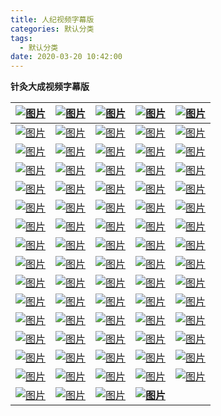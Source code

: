 ```yaml
---
title: 人纪视频字幕版
categories: 默认分类
tags: 
  - 默认分类
date: 2020-03-20 10:42:00
---
```


<!-- more -->

**针灸大成视频字幕版**

| [![图片](https://mmbiz.qpic.cn/mmbiz_png/7FR8DRHF6M37yueQQEPuPJiagNplKrlb9STKeYGuOXrxh9EtV0Y7GcZHeLLPs9lHpGVLniaheBN7kRjbwTY9M9RA/640?wx_fmt=png&wxfrom=5&wx_lazy=1&wx_co=1)](http://mp.weixin.qq.com/s?__biz=MzA5MDg5MTc3MA==&mid=2247493489&idx=1&sn=5405db655a4bbc9c0a6fd2ca04da811e&chksm=900613e4a7719af2e7f998081b735cec8220f26dbf29365f7f7aad2fd4d4f7958bbf567c5746&scene=21#wechat_redirect) | [![图片](https://mmbiz.qpic.cn/mmbiz_png/7FR8DRHF6M37yueQQEPuPJiagNplKrlb9kUDNVaxS6IiaWpF5QmA4yVsLbHw7EVxkQJTSOLhHPT8iabrkd5MWdDnA/640?wx_fmt=png&wxfrom=5&wx_lazy=1&wx_co=1)](http://mp.weixin.qq.com/s?__biz=MzA5MDg5MTc3MA==&mid=2247493489&idx=2&sn=0ec8f06c6c760a082cc01bde74623eea&chksm=900613e4a7719af2c27bb58760cd9cabcf8123db5faa3998ea1a8f5bc1503ed5394fb7e4d157&scene=21#wechat_redirect) | [![图片](https://mmbiz.qpic.cn/mmbiz_png/7FR8DRHF6M37yueQQEPuPJiagNplKrlb9KKL7he7yZMwNZSkDsmmNZKLWwEYO8pK6N4JwVWT1TGnyhDWTYicxNKw/640?wx_fmt=png&wxfrom=5&wx_lazy=1&wx_co=1)](http://mp.weixin.qq.com/s?__biz=MzA5MDg5MTc3MA==&mid=2247493489&idx=3&sn=7b39afe171bd990d2a55d7d58f534178&chksm=900613e4a7719af2aa271d16be7653227f67c9fd9663fe312b576c14ba44312e6d5e6375b97d&scene=21#wechat_redirect) | [![图片](https://mmbiz.qpic.cn/mmbiz_png/7FR8DRHF6M37yueQQEPuPJiagNplKrlb9YyxrhYfklN3uAqyTpI4F8VVIH4exgYMsiaeTf4S31YYvK5N5CeC7B6w/640?wx_fmt=png&wxfrom=5&wx_lazy=1&wx_co=1)](http://mp.weixin.qq.com/s?__biz=MzA5MDg5MTc3MA==&mid=2247493489&idx=4&sn=c0ec1da7dcd25fbaae603d58f819c334&chksm=900613e4a7719af207152c56538b279ad1fd5ee4a2a26b5c25ccb708031645df8a833ca685eb&scene=21#wechat_redirect) | [![图片](https://mmbiz.qpic.cn/mmbiz_png/7FR8DRHF6M37yueQQEPuPJiagNplKrlb9VFJdBt24mZ9ZiaD33TakAkRqI6ZXTYGXPS4O4AorVor6Ts30ncvibn7A/640?wx_fmt=png&wxfrom=5&wx_lazy=1&wx_co=1)](http://mp.weixin.qq.com/s?__biz=MzA5MDg5MTc3MA==&mid=2247493489&idx=5&sn=dde3e84b3be574cf6001406244fe9d3a&chksm=900613e4a7719af2f2d2782acb17d26e61f5cf325678d193f837f2c7040dc75f2cceb6da6ec4&scene=21#wechat_redirect) |
| ------------------------------------------------------------ | ------------------------------------------------------------ | ------------------------------------------------------------ | ------------------------------------------------------------ | ------------------------------------------------------------ |
| [![图片](https://mmbiz.qpic.cn/mmbiz_png/7FR8DRHF6M37yueQQEPuPJiagNplKrlb9PcQrGn5KeyiahFqibIALNOjUFIFrRqTUvLf3nKClJ8Am63Ak5cHsVcAg/640?wx_fmt=png&wxfrom=5&wx_lazy=1&wx_co=1)](http://mp.weixin.qq.com/s?__biz=MzA5MDg5MTc3MA==&mid=2247493489&idx=6&sn=b4ff425d1bf1f581a7401163c8e3b767&chksm=900613e4a7719af2d3c915b16ef5cf6d613d3dbf5bdc74f967c53262661c1dfa74f009c3d961&scene=21#wechat_redirect) | [![图片](https://mmbiz.qpic.cn/mmbiz_png/7FR8DRHF6M37yueQQEPuPJiagNplKrlb9bD3HprZlt6Gb4dBZyQJa1Do2DwwPiaQ1ScLCFlCEMBQqlmM6kic2RRIw/640?wx_fmt=png&wxfrom=5&wx_lazy=1&wx_co=1)](http://mp.weixin.qq.com/s?__biz=MzA5MDg5MTc3MA==&mid=2247493489&idx=7&sn=96f9fe9bf5ef7557724f86c9d5131943&chksm=900613e4a7719af24bbf10d8b22ddd5354f82f14fc12a13a2aa157dc88abda9ad358b10b5aef&scene=21#wechat_redirect) | [![图片](https://mmbiz.qpic.cn/mmbiz_png/7FR8DRHF6M37yueQQEPuPJiagNplKrlb9YHrmN3ltu8iaWLkKzXzttGpvyRaknvicyXymFA77rnbVSuJS1A5Zt4zg/640?wx_fmt=png&wxfrom=5&wx_lazy=1&wx_co=1)](http://mp.weixin.qq.com/s?__biz=MzA5MDg5MTc3MA==&mid=2247493489&idx=8&sn=8e72e7e5054d9b51c6b5102e32ea723e&chksm=900613e4a7719af21bdb42900a47cad5c273010d5c391acb5d9410e793142fefac3bbe7c838f&scene=21#wechat_redirect) | [![图片](https://mmbiz.qpic.cn/mmbiz_png/7FR8DRHF6M37yueQQEPuPJiagNplKrlb9rnO16nkTn28a9Uozj7sTs7zTAYImAPQnVcmpJ7uV2a3wVM4hicCibbqg/640?wx_fmt=png&wxfrom=5&wx_lazy=1&wx_co=1)](http://mp.weixin.qq.com/s?__biz=MzA5MDg5MTc3MA==&mid=2247493517&idx=1&sn=104e1215b810ea4bf6025ba33eaf5f97&chksm=90061318a7719a0ed2957ac5f5c2c81e39a7d14561d9fa51c6722c0f365b4bfdd367097a8e3d&scene=21#wechat_redirect) | [![图片](https://mmbiz.qpic.cn/mmbiz_png/7FR8DRHF6M37yueQQEPuPJiagNplKrlb9sqJdlc2Y3nCgVB8B8IK0SPPQ7scHuz7bmpVHXgZ4043AeYvWm5icD5w/640?wx_fmt=png&wxfrom=5&wx_lazy=1&wx_co=1)](http://mp.weixin.qq.com/s?__biz=MzA5MDg5MTc3MA==&mid=2247493517&idx=2&sn=e53a712e9427470295bae3b6cc7f7cbd&chksm=90061318a7719a0e910d7deb5f849ab07fb2c3fbd144963ca46babe966f00626987f6f1195a0&scene=21#wechat_redirect) |
| [![图片](https://mmbiz.qpic.cn/mmbiz_png/7FR8DRHF6M37yueQQEPuPJiagNplKrlb9oof9BuzTDgNUvP4QtCgkJlEUicYuxiaP0icT7NtsUicVk6jLKw93OCQ8oA/640?wx_fmt=png&wxfrom=5&wx_lazy=1&wx_co=1)](http://mp.weixin.qq.com/s?__biz=MzA5MDg5MTc3MA==&mid=2247493517&idx=3&sn=665357b030e39b41b2da2d70aa48732f&chksm=90061318a7719a0e8b41c9195b8babcb4bd64088b0351999fa440ca41d4091ed232864339a7f&scene=21#wechat_redirect) | [![图片](https://mmbiz.qpic.cn/mmbiz_png/7FR8DRHF6M37yueQQEPuPJiagNplKrlb99FIOQYCchTibA6QoFdsPf1dIW8Hb880BJO7ia0uFa5RTicufOuiboqNaFg/640?wx_fmt=png&wxfrom=5&wx_lazy=1&wx_co=1)](http://mp.weixin.qq.com/s?__biz=MzA5MDg5MTc3MA==&mid=2247493517&idx=4&sn=0e2383a9adb249d0b38fb622fe95e677&chksm=90061318a7719a0ecd9697de8f6dbc9a1931210037bc532113f2508d7ccc681383178ad3f2f3&scene=21#wechat_redirect) | [![图片](https://mmbiz.qpic.cn/mmbiz_png/7FR8DRHF6M37yueQQEPuPJiagNplKrlb96IcPraX2EH2VURh3Zbbguhz3VGXibaMXaA1bHqbx5lVA7ZgviboIw0Og/640?wx_fmt=png&wxfrom=5&wx_lazy=1&wx_co=1)](http://mp.weixin.qq.com/s?__biz=MzA5MDg5MTc3MA==&mid=2247493517&idx=5&sn=7d0804d0d1852633fc6a0d872e4f6380&chksm=90061318a7719a0e6f288e2709b84bb50f38bf48d49029827338f9058ede8a4600afada981db&scene=21#wechat_redirect) | [![图片](https://mmbiz.qpic.cn/mmbiz_png/7FR8DRHF6M37yueQQEPuPJiagNplKrlb9MgOV1oSVY8SoUAuxhutTlkwnSnBmYgjACJia1DD4gOpB1xXMjiaWWoIQ/640?wx_fmt=png&wxfrom=5&wx_lazy=1&wx_co=1)](http://mp.weixin.qq.com/s?__biz=MzA5MDg5MTc3MA==&mid=2247493517&idx=6&sn=522e137e7252b45fdc019b9bed966441&chksm=90061318a7719a0ed54d21f3929329b9bf35b8ce7bd5f67d0487550d2a712beacb25541d4a20&scene=21#wechat_redirect) | [![图片](https://mmbiz.qpic.cn/mmbiz_png/7FR8DRHF6M37yueQQEPuPJiagNplKrlb9fHLJJuqjbmmfKYO3XafibWLJkufkFXsqUhxGvPjMoIalzvG3udsicn5Q/640?wx_fmt=png&wxfrom=5&wx_lazy=1&wx_co=1)](http://mp.weixin.qq.com/s?__biz=MzA5MDg5MTc3MA==&mid=2247493517&idx=7&sn=7cf5a1af30c433a4ee9390d799048a2c&chksm=90061318a7719a0e03aa2df690a5d85dba493ed450053b0647478c54174f1e5302b109238a62&scene=21#wechat_redirect) |
| [![图片](https://mmbiz.qpic.cn/mmbiz_png/7FR8DRHF6M37yueQQEPuPJiagNplKrlb92dXRKWl7XIxwvBKLYZmjfJiaRVJxCr7y8Nyib0WzbRgYAcExOxialarJg/640?wx_fmt=png&wxfrom=5&wx_lazy=1&wx_co=1)](http://mp.weixin.qq.com/s?__biz=MzA5MDg5MTc3MA==&mid=2247493517&idx=8&sn=87b2c49734f1f8387a98c9c65a79f711&chksm=90061318a7719a0e82e8fecd2ca0cd448aa0f13adb709c830a5e9f240671601ba96c0f2ae6fa&scene=21#wechat_redirect) | [![图片](https://mmbiz.qpic.cn/mmbiz_png/7FR8DRHF6M37yueQQEPuPJiagNplKrlb9CQHaWbTt4Jicx0elyGJ06k9Q6oy0yicDiac85XkicdBOf3AGiayWvl3DMvA/640?wx_fmt=png&wxfrom=5&wx_lazy=1&wx_co=1)](http://mp.weixin.qq.com/s?__biz=MzA5MDg5MTc3MA==&mid=2247493600&idx=1&sn=39a07f1c4f1f0ca1e036ab0e5d508811&chksm=90061375a7719a63efbf23a9ed556e434a4f0f3e63844bf28a0bf7a022a4a6c0e84a1554d7f1&scene=21#wechat_redirect) | [![图片](https://mmbiz.qpic.cn/mmbiz_png/7FR8DRHF6M37yueQQEPuPJiagNplKrlb9YfAuIDdU1PRlNvSA9H0LRmlfCyDZZic2ZdsexavvD027ECd2eoiae12g/640?wx_fmt=png&wxfrom=5&wx_lazy=1&wx_co=1)](http://mp.weixin.qq.com/s?__biz=MzA5MDg5MTc3MA==&mid=2247493600&idx=2&sn=e768f08232443979040293af518124e6&chksm=90061375a7719a6391df7e5f84664f71fb58de2c2bd2e3bfa7d68424c195af9a72d0ed6d7e71&scene=21#wechat_redirect) | [![图片](https://mmbiz.qpic.cn/mmbiz_png/7FR8DRHF6M37yueQQEPuPJiagNplKrlb9icoIEWZIr690oP6d4jZf44ROMyn7xGQCBgvVcpVyGYXG9g3pgHiaw8Zw/640?wx_fmt=png&wxfrom=5&wx_lazy=1&wx_co=1)](http://mp.weixin.qq.com/s?__biz=MzA5MDg5MTc3MA==&mid=2247493600&idx=3&sn=e8eb89a2a1ce5c405783235fdd36c89b&chksm=90061375a7719a63e589959d14da2304b599f1e74d192a443ec5d82a17b2a00c99754d3ff9b3&scene=21#wechat_redirect) | [![图片](https://mmbiz.qpic.cn/mmbiz_png/7FR8DRHF6M37yueQQEPuPJiagNplKrlb9wZnRNdXPFAJFSxEsqFiabd5e13bGAnBqJDOUficEwrHiauIicenAZ6kT0g/640?wx_fmt=png&wxfrom=5&wx_lazy=1&wx_co=1)](http://mp.weixin.qq.com/s?__biz=MzA5MDg5MTc3MA==&mid=2247493600&idx=4&sn=1c1159e443589282994eb0fd11f68b2d&chksm=90061375a7719a637318f7f330e5de366d00427c0dc6f1fe1161879cf24b3c4caa98a9c3e385&scene=21#wechat_redirect) |
| [![图片](https://mmbiz.qpic.cn/mmbiz_png/7FR8DRHF6M37yueQQEPuPJiagNplKrlb9DibSZtsQgqYLQKQFiaBS10ibhoCLKibibAvmvxTv5eOiaB4gcjCgoicdEEqqQ/640?wx_fmt=png&wxfrom=5&wx_lazy=1&wx_co=1)](http://mp.weixin.qq.com/s?__biz=MzA5MDg5MTc3MA==&mid=2247493600&idx=5&sn=dc3b71ab23f0da515a29afd92f62d904&chksm=90061375a7719a639840b682a5f916dc0cca4aeed99bfdd0f73a45f61632e3dfeb9940adff04&scene=21#wechat_redirect) | [![图片](https://mmbiz.qpic.cn/mmbiz_png/7FR8DRHF6M37yueQQEPuPJiagNplKrlb9FyjDwCl2m5AccYLuNz3dJ6aU23337Kib8WuKZwxecriaMD11IWnfVSTA/640?wx_fmt=png&wxfrom=5&wx_lazy=1&wx_co=1)](http://mp.weixin.qq.com/s?__biz=MzA5MDg5MTc3MA==&mid=2247493600&idx=6&sn=58303d66cf19cbc3b771448de112c7e3&chksm=90061375a7719a63f2799061c7d7c96806128f1ef428ba2942893b8bcdfce3bd966a877d7665&scene=21#wechat_redirect) | [![图片](https://mmbiz.qpic.cn/mmbiz_png/7FR8DRHF6M37yueQQEPuPJiagNplKrlb9ibxdMiaqv3eM9E7Vg5IvLLBy8AeDsveK9OF4IHgPcOBEcEkBpvJuP4Kg/640?wx_fmt=png&wxfrom=5&wx_lazy=1&wx_co=1)](http://mp.weixin.qq.com/s?__biz=MzA5MDg5MTc3MA==&mid=2247493600&idx=7&sn=b3e16edddf3f5fb716204939ba170ff2&chksm=90061375a7719a633ffd8a76dca33dfa876e2e223f662959f365249a5efbdad0431f7c5b810a&scene=21#wechat_redirect) | [![图片](https://mmbiz.qpic.cn/mmbiz_png/7FR8DRHF6M37yueQQEPuPJiagNplKrlb9xIJDZJRWoKNro8YgSjTJyuegyv6K05uwY6W5YPg1OEpNQNCat7cqoQ/640?wx_fmt=png&wxfrom=5&wx_lazy=1&wx_co=1)](http://mp.weixin.qq.com/s?__biz=MzA5MDg5MTc3MA==&mid=2247493600&idx=8&sn=571eb4f9a57ba9d841a0b699eb095985&chksm=90061375a7719a636770194eaba1396df447cb8701e08c1d847c61a175bfe2268c1c2d849fbe&scene=21#wechat_redirect) | [![图片](https://mmbiz.qpic.cn/mmbiz_png/7FR8DRHF6M37yueQQEPuPJiagNplKrlb9LMkzSRT1yGgLaT6trIXdyws1fia5fYYqbOOLLb1hMcibOzxQjlClQM9g/640?wx_fmt=png&wxfrom=5&wx_lazy=1&wx_co=1)](http://mp.weixin.qq.com/s?__biz=MzA5MDg5MTc3MA==&mid=2247493621&idx=1&sn=66ae0c52650f8b9bf7f560093b8f236e&chksm=90061360a7719a76342eeb294446d2abef7e53a0d013c592a40025efc1210ea0ed00dce0d41b&scene=21#wechat_redirect) |
| [![图片](https://mmbiz.qpic.cn/mmbiz_png/7FR8DRHF6M37yueQQEPuPJiagNplKrlb9naX1Ll86xyFNuD9MsFKZDN4qnIbokefmgZvXNTEAUHqk9E3ZWIpARg/640?wx_fmt=png&wxfrom=5&wx_lazy=1&wx_co=1)](http://mp.weixin.qq.com/s?__biz=MzA5MDg5MTc3MA==&mid=2247493621&idx=2&sn=8df6c2ea698165a8ded8ec8be6529f76&chksm=90061360a7719a767c486220fa97d53756424dc391aca88b47d55e32a8b1d6672f7790421cc4&scene=21#wechat_redirect) | [![图片](https://mmbiz.qpic.cn/mmbiz_png/7FR8DRHF6M37yueQQEPuPJiagNplKrlb9GgEO9WtVoPzb4HL4poribtwrrLiaC2aPYMLVNPgI8SqRp1YuiaAAs2cJQ/640?wx_fmt=png&wxfrom=5&wx_lazy=1&wx_co=1)](http://mp.weixin.qq.com/s?__biz=MzA5MDg5MTc3MA==&mid=2247493621&idx=3&sn=a737968780a60ef8a5bd2f7af0020600&chksm=90061360a7719a7628f26b3060f93b14258a03fbd6d8439769b23f5e5ec413bb23b10a9ac863&scene=21#wechat_redirect) | [![图片](https://mmbiz.qpic.cn/mmbiz_png/7FR8DRHF6M37yueQQEPuPJiagNplKrlb9dXHyBYBIV5KTxLH831EPoLfsiapicic73sP4GGgJ6Dvjdic1As6TLJyEpg/640?wx_fmt=png&wxfrom=5&wx_lazy=1&wx_co=1)](http://mp.weixin.qq.com/s?__biz=MzA5MDg5MTc3MA==&mid=2247493621&idx=4&sn=3af8df890babcc8219de13492892b719&chksm=90061360a7719a76d22467ae14bba2a1d03a2c3419f2854390ba9cd8e2db7a6d47caca782245&scene=21#wechat_redirect) | [![图片](https://mmbiz.qpic.cn/mmbiz_png/7FR8DRHF6M37yueQQEPuPJiagNplKrlb9iaKb3XIcqn0REAfHibMk4o1x7evUYQu85djQ4yHA2alCHWLuqbOpxCfg/640?wx_fmt=png&wxfrom=5&wx_lazy=1&wx_co=1)](http://mp.weixin.qq.com/s?__biz=MzA5MDg5MTc3MA==&mid=2247493621&idx=5&sn=80e784494ba187d3f0c14a2159559d7c&chksm=90061360a7719a76ddb370ff304ba3516ed8471837cf04fcef83052401dbf2c2f71fe122a9b3&scene=21#wechat_redirect) | [![图片](https://mmbiz.qpic.cn/mmbiz_png/7FR8DRHF6M37yueQQEPuPJiagNplKrlb9AFdWmW7dmA8S3EibnJ5G7QrKMbUCawehI3giaVica1FQQp2xZBwHCtFbg/640?wx_fmt=png&wxfrom=5&wx_lazy=1&wx_co=1)](http://mp.weixin.qq.com/s?__biz=MzA5MDg5MTc3MA==&mid=2247493621&idx=6&sn=289279eaad222e0a2a678c001ad79a7a&chksm=90061360a7719a7682f54b0bcbad737d8caf8cfea123e2f8aae708d7e1b0848e2316abae62b2&scene=21#wechat_redirect) |
| [![图片](https://mmbiz.qpic.cn/mmbiz_png/7FR8DRHF6M37yueQQEPuPJiagNplKrlb99GxeibEDVJQC9z0NqDbKERPVeHib9xBfdECu8rH4ibiaC2iamiaTgWKOIpXw/640?wx_fmt=png&wxfrom=5&wx_lazy=1&wx_co=1)](http://mp.weixin.qq.com/s?__biz=MzA5MDg5MTc3MA==&mid=2247493621&idx=7&sn=ca093adc93e993ef8a92469581f9be24&chksm=90061360a7719a768892904aed33e3c945e9c59ff9776ecc600a37e51b73720fe1eed4f8d04b&scene=21#wechat_redirect) | [![图片](https://mmbiz.qpic.cn/mmbiz_png/7FR8DRHF6M37yueQQEPuPJiagNplKrlb9MOeWpGLNpcrzfLYvibGaM86kWUUXclzkb7ibF3nffAicQ7pbEay3ECCgA/640?wx_fmt=png&wxfrom=5&wx_lazy=1&wx_co=1)](http://mp.weixin.qq.com/s?__biz=MzA5MDg5MTc3MA==&mid=2247493621&idx=8&sn=ad1cda03ea5c66a0fe77203d098ea28c&chksm=90061360a7719a764e21582b621dc627443911f060378ed716dc9e9343672b8d716725732c67&scene=21#wechat_redirect) | [![图片](https://mmbiz.qpic.cn/mmbiz_png/7FR8DRHF6M37yueQQEPuPJiagNplKrlb9WAZtAW3UqHCLyGxVuJpjLNxetoC9ZHPHBh0kY2ogicNY5svfJW65tVQ/640?wx_fmt=png&wxfrom=5&wx_lazy=1&wx_co=1)](http://mp.weixin.qq.com/s?__biz=MzA5MDg5MTc3MA==&mid=2247493650&idx=1&sn=8290041a1e03047bbbe555e1ff1d7ec7&chksm=90061c87a7719591f09624aa60642de46b309f7e94c4e05e8ff5abcf175d523c8488d2f8e9b2&scene=21#wechat_redirect) | [![图片](https://mmbiz.qpic.cn/mmbiz_png/7FR8DRHF6M37yueQQEPuPJiagNplKrlb9DxibqrLgN1VqWFkHjvicMhFiawd8oB0XSCricnfsOWgxRz8bkVImL3vWXw/640?wx_fmt=png&wxfrom=5&wx_lazy=1&wx_co=1)](http://mp.weixin.qq.com/s?__biz=MzA5MDg5MTc3MA==&mid=2247493650&idx=2&sn=3200b956e26b3101a482091a0d2346c0&chksm=90061c87a77195917dd89fa1f8ff059d6271cc49827fa7b35137abf5475813e368086b819146&scene=21#wechat_redirect) | [![图片](https://mmbiz.qpic.cn/mmbiz_png/7FR8DRHF6M37yueQQEPuPJiagNplKrlb9iclUibZDba0LqDpOoIsXNzt4Ribcb8R6usxocEcjGmwCqrDLf4uhPQ1sQ/640?wx_fmt=png&wxfrom=5&wx_lazy=1&wx_co=1)](http://mp.weixin.qq.com/s?__biz=MzA5MDg5MTc3MA==&mid=2247493650&idx=3&sn=29bdf90f157378ea3c44490e5588d87a&chksm=90061c87a7719591a2af0a597086624167cbc8b6328e788c6955bdf4afc49bbc19f18e7fe813&scene=21#wechat_redirect) |
| [![图片](https://mmbiz.qpic.cn/mmbiz_png/7FR8DRHF6M37yueQQEPuPJiagNplKrlb9Vbicjhk2G9KxYO258PSMyoh4DohVUn3TfzbDjChtyXNdiaVFoy9BxYiag/640?wx_fmt=png&wxfrom=5&wx_lazy=1&wx_co=1)](http://mp.weixin.qq.com/s?__biz=MzA5MDg5MTc3MA==&mid=2247493650&idx=4&sn=d74b5413a8942fb59a7cefe613cb2031&chksm=90061c87a77195916e650fc0db9d3404036252a22f246dda211452afc13c25b4e6dc93d69b31&scene=21#wechat_redirect) | [![图片](https://mmbiz.qpic.cn/mmbiz_png/7FR8DRHF6M37yueQQEPuPJiagNplKrlb9MxUDCrsfLXXEHC3J4A3ZNUzoibiat0tyc7C8US08gQErFQFLCiaAO3mIg/640?wx_fmt=png&wxfrom=5&wx_lazy=1&wx_co=1)](http://mp.weixin.qq.com/s?__biz=MzA5MDg5MTc3MA==&mid=2247493650&idx=5&sn=4eaf1067b1214f6cf22987764ba3c8e0&chksm=90061c87a7719591391dc096d3431a0a420aeac3647525bf490aa5a8398672aff980cf2d235e&scene=21#wechat_redirect) | [![图片](https://mmbiz.qpic.cn/mmbiz_png/7FR8DRHF6M37yueQQEPuPJiagNplKrlb9LMUquJhGDekKXhBtXzBYPbNGz3bNibAE7K44hAsNjZaUZXL6dIwsprQ/640?wx_fmt=png&wxfrom=5&wx_lazy=1&wx_co=1)](http://mp.weixin.qq.com/s?__biz=MzA5MDg5MTc3MA==&mid=2247493650&idx=6&sn=a6d8eb6b2fde4f0270a60d0eb22d3c38&chksm=90061c87a7719591149e6a1efa0a60667e1935717c54497a18d071d7ff9ca0b33641ea52220b&scene=21#wechat_redirect) | [![图片](https://mmbiz.qpic.cn/mmbiz_png/7FR8DRHF6M37yueQQEPuPJiagNplKrlb9em7oTeJ3nqaM2ibYYvwkkLPWNsrYwrqfjMtXxia1AXqR1o9P8ggGYvxQ/640?wx_fmt=png&wxfrom=5&wx_lazy=1&wx_co=1)](http://mp.weixin.qq.com/s?__biz=MzA5MDg5MTc3MA==&mid=2247493650&idx=7&sn=91c100b8d46c3f0c819d13dc8b8793d6&chksm=90061c87a7719591cbe2e02f5c577c1f04b82a16e77da31db8d1d33c4c0aa86627010b37fdc4&scene=21#wechat_redirect) | [![图片](https://mmbiz.qpic.cn/mmbiz_png/7FR8DRHF6M37yueQQEPuPJiagNplKrlb9ar1LTJbBFqy16qgBRUpHaRoV0iaE2mWB1ERCpYialrg73wY9zbKXdWCA/640?wx_fmt=png&wxfrom=5&wx_lazy=1&wx_co=1)](http://mp.weixin.qq.com/s?__biz=MzA5MDg5MTc3MA==&mid=2247493650&idx=8&sn=bf286ce2f621dcbf61fe322c8105a26d&chksm=90061c87a77195914e92ef92e33a61c60b886fa63f6c776902c00c407d79604ec9c82a2807b9&scene=21#wechat_redirect) |
| [![图片](https://mmbiz.qpic.cn/mmbiz_png/7FR8DRHF6M37yueQQEPuPJiagNplKrlb95n04kzqMibacEiak9mzr2GD8LlH6SenibkB6SQvgegGrrSJfLUKHuQPAA/640?wx_fmt=png&wxfrom=5&wx_lazy=1&wx_co=1)](http://mp.weixin.qq.com/s?__biz=MzA5MDg5MTc3MA==&mid=2247493678&idx=1&sn=9c5ecf4f23217b29ff0ce06662d3c905&chksm=90061cbba77195addadb893e69d7d3b2183b5083853f0b23fc036df401e9ec2fdd836c5af03f&scene=21#wechat_redirect) | [![图片](https://mmbiz.qpic.cn/mmbiz_png/7FR8DRHF6M37yueQQEPuPJiagNplKrlb9tmGgOd2Esz6WcYkpbERxvIsxa0b9E6r90RyG9w835Wgw3eRmPbfia3g/640?wx_fmt=png&wxfrom=5&wx_lazy=1&wx_co=1)](http://mp.weixin.qq.com/s?__biz=MzA5MDg5MTc3MA==&mid=2247493678&idx=2&sn=29d4825117376b692e9b60c46578357d&chksm=90061cbba77195ad2cddbc382d75a5a095f6a0a3fdcaa485647689bdc9e6e9f188011a4379a7&scene=21#wechat_redirect) | [![图片](https://mmbiz.qpic.cn/mmbiz_png/7FR8DRHF6M37yueQQEPuPJiagNplKrlb9heficd4KEibjRMn32NjjJ3IPIAzYjKD3OibCeg2fxT2fejciakbwoMeicsA/640?wx_fmt=png&wxfrom=5&wx_lazy=1&wx_co=1)](http://mp.weixin.qq.com/s?__biz=MzA5MDg5MTc3MA==&mid=2247493678&idx=3&sn=6e31f5299c3358df64e1094d79e4aaab&chksm=90061cbba77195adca2021d749a26e57a1196420f8c486f81ea4e77d8371b69608e3b8cbaa28&scene=21#wechat_redirect) | [![图片](https://mmbiz.qpic.cn/mmbiz_png/7FR8DRHF6M37yueQQEPuPJiagNplKrlb9xe50VKfSjD7UcIBBOdP9OpF0KzPYpIgEjjh5HM6icqI8HLraYyO6MTg/640?wx_fmt=png&wxfrom=5&wx_lazy=1&wx_co=1)](http://mp.weixin.qq.com/s?__biz=MzA5MDg5MTc3MA==&mid=2247493678&idx=4&sn=92f6707fad1f828a382f47e0e3499796&chksm=90061cbba77195ad757c4a9158840604ee14e39fe454a5197e669281c97af648a630e46f9f21&scene=21#wechat_redirect) | [![图片](https://mmbiz.qpic.cn/mmbiz_png/7FR8DRHF6M37yueQQEPuPJiagNplKrlb9XrnicYTSzl2P2ia24EcMKZ33k4SnpEaGDiaMbcPfPSf8B0sBRLelxxhqw/640?wx_fmt=png&wxfrom=5&wx_lazy=1&wx_co=1)](http://mp.weixin.qq.com/s?__biz=MzA5MDg5MTc3MA==&mid=2247493678&idx=5&sn=77067b7749f7200aa2cc6903a640a258&chksm=90061cbba77195ada17f1b87c424be3cc847a693d3c0bc1aabbfa3b273ff7f2c288f7d7a6949&scene=21#wechat_redirect) |
| [![图片](https://mmbiz.qpic.cn/mmbiz_png/7FR8DRHF6M37yueQQEPuPJiagNplKrlb9x596aWicjrXLQ8rlE6mRGxXXJUnWUAoeWaJAKZr5mpye7sGdsQVUwFg/640?wx_fmt=png&wxfrom=5&wx_lazy=1&wx_co=1)](http://mp.weixin.qq.com/s?__biz=MzA5MDg5MTc3MA==&mid=2247493678&idx=6&sn=9d932fcaf9df4da0e9289f7c86903805&chksm=90061cbba77195ad9b108166f57da05ec6f1fe2e4c25d82b623240feaaa80e06fecdeedf5db3&scene=21#wechat_redirect) | [![图片](https://mmbiz.qpic.cn/mmbiz_png/7FR8DRHF6M37yueQQEPuPJiagNplKrlb9lxicp6iaAicb6oqg1tVNSjAXTBSXRNlj7PVjN5EtHA7m7YEmGQdvplX8g/640?wx_fmt=png&wxfrom=5&wx_lazy=1&wx_co=1)](http://mp.weixin.qq.com/s?__biz=MzA5MDg5MTc3MA==&mid=2247493678&idx=7&sn=4b280a372a68673f77b35c41a74d9038&chksm=90061cbba77195ad51d65cf8c5377f3760b457a6988a685bd0d435a098ab626494a1dfa91b89&scene=21#wechat_redirect) | [![图片](https://mmbiz.qpic.cn/mmbiz_png/7FR8DRHF6M37yueQQEPuPJiagNplKrlb99NbDwQxVd5P2HAgJ5kZC7fxWIu551e2hDD5meqb4IRRuaXCSdw5hdw/640?wx_fmt=png&wxfrom=5&wx_lazy=1&wx_co=1)](http://mp.weixin.qq.com/s?__biz=MzA5MDg5MTc3MA==&mid=2247493678&idx=8&sn=af2d307bf85ea7d01e3648e7d2342455&chksm=90061cbba77195add63b381b7fd27f9835bec7e282e6a0f416a2e1fa7508e32b082e40446366&scene=21#wechat_redirect) | [![图片](https://mmbiz.qpic.cn/mmbiz_png/7FR8DRHF6M37yueQQEPuPJiagNplKrlb9MxbKnG4yIRqhicgFCtTUIuFks6iajSBibEicCYHbeCdfktibcpPxYbaEy1A/640?wx_fmt=png&wxfrom=5&wx_lazy=1&wx_co=1)](http://mp.weixin.qq.com/s?__biz=MzA5MDg5MTc3MA==&mid=2247493723&idx=1&sn=02808cf1bd1de36ba5c11a2e1df49ad0&chksm=90061ccea77195d8831c3f9ab09f6dfaa99ee7fec853ff37cb7267d4654f8b5ab8672429b74f&scene=21#wechat_redirect) | [![图片](https://mmbiz.qpic.cn/mmbiz_png/7FR8DRHF6M37yueQQEPuPJiagNplKrlb9LzBqlsEzFt2fhVuQGbIRb0HJKxUgSibBs2rynBvu2WI3f3BTE2ypRWA/640?wx_fmt=png&wxfrom=5&wx_lazy=1&wx_co=1)](http://mp.weixin.qq.com/s?__biz=MzA5MDg5MTc3MA==&mid=2247493723&idx=2&sn=4c7367c4621e64d19cf867dcc51f2f15&chksm=90061ccea77195d83dd8393da66ce956f50167f25b13b1a7d53723fbb48f6faf533f0d04f3bd&scene=21#wechat_redirect) |
| [![图片](https://mmbiz.qpic.cn/mmbiz_png/7FR8DRHF6M37yueQQEPuPJiagNplKrlb9MhZiayqWnJlxcue9EfpEqkkatiaWSFibeTldXmiauZNcgd3ejTAlDylwmA/640?wx_fmt=png&wxfrom=5&wx_lazy=1&wx_co=1)](http://mp.weixin.qq.com/s?__biz=MzA5MDg5MTc3MA==&mid=2247493723&idx=3&sn=f2c98fbd1a44f276ffcadad47f046075&chksm=90061ccea77195d88c7b1e2a98d23d372c9cc2da52d958119eee654c01ebbeca35a6847130d4&scene=21#wechat_redirect) | [![图片](https://mmbiz.qpic.cn/mmbiz_png/7FR8DRHF6M2YAibOn7QL2JBnhEMOORMC1zcR3CbwUaKNMGZImsUkM3dALb9O76ZANcXIXRd9jMvYCJwX2pC3mCA/640?wx_fmt=png&wxfrom=5&wx_lazy=1&wx_co=1)](http://mp.weixin.qq.com/s?__biz=MzA5MDg5MTc3MA==&mid=2247493723&idx=4&sn=eca183189774c53744fd1ab1cc44fae1&chksm=90061ccea77195d8ec586498627b6cc1e835175701c887be4cccaa2afce33ae0492514b69ce0&scene=21#wechat_redirect) | [![图片](https://mmbiz.qpic.cn/mmbiz_png/7FR8DRHF6M2YAibOn7QL2JBnhEMOORMC1qq5jOTLHsWNk0v1rmPCgOsibWicp0AGgSvcLibHuJUNOxoics5YbqZeQaw/640?wx_fmt=png&wxfrom=5&wx_lazy=1&wx_co=1)](http://mp.weixin.qq.com/s?__biz=MzA5MDg5MTc3MA==&mid=2247493723&idx=5&sn=9c20c6d50ebbef46b16fff1d6ff5912c&chksm=90061ccea77195d89129830238a11e4755dfd158f82ce246e363018042eef9060c1a3c0a63c1&scene=21#wechat_redirect) | [![图片](https://mmbiz.qpic.cn/mmbiz_png/7FR8DRHF6M2YAibOn7QL2JBnhEMOORMC1lHLYEYC8CiaH2MvLib5e8UPlK03RUl4dsa07g4fE8Gys3SoQkoMafeZA/640?wx_fmt=png&wxfrom=5&wx_lazy=1&wx_co=1)](http://mp.weixin.qq.com/s?__biz=MzA5MDg5MTc3MA==&mid=2247493723&idx=6&sn=875df43f93c657a5483fe3ef9a6cd395&chksm=90061ccea77195d8203a9613c98b314b3c6c01aab0bdf2af9aa24cb89438289355b3d2f449f4&scene=21#wechat_redirect) | [![图片](https://mmbiz.qpic.cn/mmbiz_png/7FR8DRHF6M2YAibOn7QL2JBnhEMOORMC1bvIR74JN10hDZnWqE3tn8UTPNZXgAWjAgwGHuxZv7j0t1DrYfGGYWA/640?wx_fmt=png&wxfrom=5&wx_lazy=1&wx_co=1)](http://mp.weixin.qq.com/s?__biz=MzA5MDg5MTc3MA==&mid=2247493723&idx=7&sn=752e420dc9dc46ccb02f69f6f541aca0&chksm=90061ccea77195d89ef9c35e94b71dd343709ec1c02c2ab27328e3b8cd578556a1559ee8fb32&scene=21#wechat_redirect) |
| [![图片](https://mmbiz.qpic.cn/mmbiz_png/7FR8DRHF6M2YAibOn7QL2JBnhEMOORMC10zwFuPzcPJS30iaibyJiaJQCp6qEbMicGVRaLxWPZJibzOMGg3Dj3JAaNVg/640?wx_fmt=png&wxfrom=5&wx_lazy=1&wx_co=1)](http://mp.weixin.qq.com/s?__biz=MzA5MDg5MTc3MA==&mid=2247493723&idx=8&sn=7e19955c1074553e112528c70985dda0&chksm=90061ccea77195d8a1f4a6acbd4cb2988a4c6d53cc4bc8dcffab5e5c4e3c622a4ceef2a3616b&scene=21#wechat_redirect) | [![图片](https://mmbiz.qpic.cn/mmbiz_png/7FR8DRHF6M2YAibOn7QL2JBnhEMOORMC1G1JS9ryNOnwfaUfmiawRmFFdRfcqWrziaZTerMjru6ujeV8frh2QueLw/640?wx_fmt=png&wxfrom=5&wx_lazy=1&wx_co=1)](http://mp.weixin.qq.com/s?__biz=MzA5MDg5MTc3MA==&mid=2247493760&idx=2&sn=1aff674e0b7d68246d3f1cfe701bae21&chksm=90061c15a7719503441951acde9220137476b1ddb4e38238834943ae145de02b413216750b85&scene=21#wechat_redirect) | [![图片](https://mmbiz.qpic.cn/mmbiz_png/7FR8DRHF6M2YAibOn7QL2JBnhEMOORMC16ibBCVib7kQeWz00HzuYbDe83CTGEAeaQEDYCOyLVkEg4mibRVkxg7mEQ/640?wx_fmt=png&wxfrom=5&wx_lazy=1&wx_co=1)](http://mp.weixin.qq.com/s?__biz=MzA5MDg5MTc3MA==&mid=2247493760&idx=3&sn=de1b4452bf0983aa2f1e7c50b9155460&chksm=90061c15a77195037106da107d44b8999c3b3ea5c457154194e8e5807c305e7f75c00ad27b8c&scene=21#wechat_redirect) | [![图片](https://mmbiz.qpic.cn/mmbiz_png/7FR8DRHF6M2YAibOn7QL2JBnhEMOORMC1nTHicvdl8yh1Cic8CSB5hVhmkoT6WSl9NOOm1apQEBDVqcuRjW7uXHKQ/640?wx_fmt=png&wxfrom=5&wx_lazy=1&wx_co=1)](http://mp.weixin.qq.com/s?__biz=MzA5MDg5MTc3MA==&mid=2247493760&idx=4&sn=52403ae09a6e0626318509a66b681da1&chksm=90061c15a7719503c2df1cb82330f1e629976ad0a24fb594508e3739e5a342c8d60a49787f42&scene=21#wechat_redirect) | [![图片](https://mmbiz.qpic.cn/mmbiz_png/7FR8DRHF6M2YAibOn7QL2JBnhEMOORMC14SYiaz8ra6V8Y7DUYFLxvzCfUTHIHReM0sOKOeWu5EPyNMqtoCE0heg/640?wx_fmt=png&wxfrom=5&wx_lazy=1&wx_co=1)](http://mp.weixin.qq.com/s?__biz=MzA5MDg5MTc3MA==&mid=2247493760&idx=5&sn=47970bf6b13f89cef9f51c1690c0da34&chksm=90061c15a7719503b352d25a729f373f933435bc1e229405832453642b9f2c4dd7b8a28e426b&scene=21#wechat_redirect) |
| [![图片](https://mmbiz.qpic.cn/mmbiz_png/7FR8DRHF6M2YAibOn7QL2JBnhEMOORMC1ibpicuhXPmJ6POj9ibxicuUBffaRYlNndQ9cyNSOPGVrcp1DYSH8ZDiasew/640?wx_fmt=png&wxfrom=5&wx_lazy=1&wx_co=1)](http://mp.weixin.qq.com/s?__biz=MzA5MDg5MTc3MA==&mid=2247493760&idx=6&sn=aa128c19cf630280a37ccfab284c6302&chksm=90061c15a77195036f48b22a2bb521561a5116946d2cf987700e937768725bc89f8fff138293&scene=21#wechat_redirect) | [![图片](https://mmbiz.qpic.cn/mmbiz_png/7FR8DRHF6M2YAibOn7QL2JBnhEMOORMC1rzvPM3MCJ9BXF3LC8m6k3qhoYTPAV56lEO580wTZBIPsoRibcNuXRCA/640?wx_fmt=png&wxfrom=5&wx_lazy=1&wx_co=1)](http://mp.weixin.qq.com/s?__biz=MzA5MDg5MTc3MA==&mid=2247493760&idx=7&sn=8d7923da3adb0b7c3426e3662f728bf4&chksm=90061c15a7719503c06cba000f6350cdd738c6ef115b5dfa57c44e90bbaad527907db96e7665&scene=21#wechat_redirect) | [![图片](https://mmbiz.qpic.cn/mmbiz_png/7FR8DRHF6M2YAibOn7QL2JBnhEMOORMC12HHW6S4Mz2dibNQ5jQVPPfUXMZqzNtam0ibWtAeMbu1jXufDG87BRQEw/640?wx_fmt=png&wxfrom=5&wx_lazy=1&wx_co=1)](http://mp.weixin.qq.com/s?__biz=MzA5MDg5MTc3MA==&mid=2247493760&idx=8&sn=9783a5fb00737ca1a9d696a0e933a4d1&chksm=90061c15a7719503a19d7a6a1dfc78fe4725ea5a626d44f3f41d013237a5e002321cdd817621&scene=21#wechat_redirect) | [![图片](https://mmbiz.qpic.cn/mmbiz_png/7FR8DRHF6M2YAibOn7QL2JBnhEMOORMC1VMskicw3CtUl7xibnwnG8vrZQCKqIDqwR59ia6wtvNJkRkV81MibG848Pw/640?wx_fmt=png&wxfrom=5&wx_lazy=1&wx_co=1)](http://mp.weixin.qq.com/s?__biz=MzA5MDg5MTc3MA==&mid=2247493780&idx=1&sn=df8600017db4f3499c10d8fa3b194f7b&chksm=90061c01a7719517dfb897665323d48262245ffc7aff20d09cecdad6f74197d6462fb2048273&scene=21#wechat_redirect) | [![图片](https://mmbiz.qpic.cn/mmbiz_png/7FR8DRHF6M2YAibOn7QL2JBnhEMOORMC1LTZXZ1QeE656CZ0ibANTrZ0zb4TQns8Uuybo0wvYB6mmHBjhf3VLsJQ/640?wx_fmt=png&wxfrom=5&wx_lazy=1&wx_co=1)](http://mp.weixin.qq.com/s?__biz=MzA5MDg5MTc3MA==&mid=2247493780&idx=2&sn=4f5c0fb399019310ea85dc5df6ffce81&chksm=90061c01a7719517756950bc35e977d51c7b3a5ef57a475578899e584543750b6299bca2699d&scene=21#wechat_redirect) |
| [![图片](https://mmbiz.qpic.cn/mmbiz_png/7FR8DRHF6M2YAibOn7QL2JBnhEMOORMC1vobm83ErtJMwvQ8e334OpHtjkZupsIj4iaLbzzgPqsSFtyGiam6JicHkA/640?wx_fmt=png&wxfrom=5&wx_lazy=1&wx_co=1)](http://mp.weixin.qq.com/s?__biz=MzA5MDg5MTc3MA==&mid=2247493780&idx=3&sn=10755e5facc804b8659db5dfe9377a36&chksm=90061c01a771951758bf5219b42f6c0b68cd480fc4eafc671ed91c1406d5a21f50676a35e7fd&scene=21#wechat_redirect) | [![图片](https://mmbiz.qpic.cn/mmbiz_png/7FR8DRHF6M2YAibOn7QL2JBnhEMOORMC1iaiaia6UPkI2Ac4ElAsNXgicnqdvUoLiaqzF6u7eHRjz6GHuVovJJxa1eng/640?wx_fmt=png&wxfrom=5&wx_lazy=1&wx_co=1)](http://mp.weixin.qq.com/s?__biz=MzA5MDg5MTc3MA==&mid=2247493780&idx=4&sn=7192d4830730c23613843fe13eeab510&chksm=90061c01a77195172a5c47670d563669546c9de46236b771764b5cc00eee160714d489a884ea&scene=21#wechat_redirect) | [![图片](https://mmbiz.qpic.cn/mmbiz_png/7FR8DRHF6M2YAibOn7QL2JBnhEMOORMC1y2sJzYRBrUAxAVqDfQLlIpYbuOuDGDibbibdpvvcuqE88OluCOz9CUWA/640?wx_fmt=png&wxfrom=5&wx_lazy=1&wx_co=1)](http://mp.weixin.qq.com/s?__biz=MzA5MDg5MTc3MA==&mid=2247493780&idx=5&sn=a152b3b74d1371aa43f2e5d8e041c445&chksm=90061c01a7719517b00ca0502dabe630f182a4fa5b7f0878f5a6919e3e24013e4bd62ecd70b9&scene=21#wechat_redirect) | [![图片](https://mmbiz.qpic.cn/mmbiz_png/7FR8DRHF6M2YAibOn7QL2JBnhEMOORMC1Uv1Bbx6S8iccyHflnxNrbs5MJ8Tpd7UyzhdialxFqhwJGgnONNNCsEWA/640?wx_fmt=png&wxfrom=5&wx_lazy=1&wx_co=1)](http://mp.weixin.qq.com/s?__biz=MzA5MDg5MTc3MA==&mid=2247493780&idx=6&sn=a37e35d0addfb76e201ad56bbf56eeca&chksm=90061c01a7719517ca51b0b3c07c8108b123746063eaf0978f7a012066502f02a03cf9517b6f&scene=21#wechat_redirect) | [![图片](https://mmbiz.qpic.cn/mmbiz_png/7FR8DRHF6M2YAibOn7QL2JBnhEMOORMC1JmXRxzPrlArAG2JoxsOXgibXibEfMZN7n4DY8UmrU23j2AQaWDgHVVpg/640?wx_fmt=png&wxfrom=5&wx_lazy=1&wx_co=1)](http://mp.weixin.qq.com/s?__biz=MzA5MDg5MTc3MA==&mid=2247493780&idx=7&sn=c10370188e994d22fb504be5379e46db&chksm=90061c01a7719517eb14e52439fd5e272cc821a3b84af97809e77fec7240453385ec0b37a433&scene=21#wechat_redirect) |
| [![图片](https://mmbiz.qpic.cn/mmbiz_png/7FR8DRHF6M2YAibOn7QL2JBnhEMOORMC1eia4ianrBOib0ic154ZROtoBjPoXDch1ibRUIO39bWibsVbXP6alAV2RhAbQ/640?wx_fmt=png&wxfrom=5&wx_lazy=1&wx_co=1)](http://mp.weixin.qq.com/s?__biz=MzA5MDg5MTc3MA==&mid=2247493780&idx=8&sn=475ba82f5cddf4be7a4b2581206282b3&chksm=90061c01a771951797efd3b716799529b1285df6c9ca03b218340853b7856b305e506b5e4966&scene=21#wechat_redirect) | [![图片](https://mmbiz.qpic.cn/mmbiz_png/7FR8DRHF6M2YAibOn7QL2JBnhEMOORMC1rEAQeS1xQxKeicjFRKcyZgpZL6QucbnJIbicJeiaIdtecbeHzWTybJbkA/640?wx_fmt=png&wxfrom=5&wx_lazy=1&wx_co=1)](http://mp.weixin.qq.com/s?__biz=MzA5MDg5MTc3MA==&mid=2247493857&idx=1&sn=65cb479f3484508b003ea1e06ed11463&chksm=90061c74a77195624d8c5c5bc14b4e2b02afc59870b647746a40bd645aca64c993a287537d12&scene=21#wechat_redirect) | [![图片](https://mmbiz.qpic.cn/mmbiz_png/7FR8DRHF6M2YAibOn7QL2JBnhEMOORMC1gKGKq1icmXuJtiaGMxGTGulRpRonjrYCjOoZE50jFUo8yksQ2kzvcQ0A/640?wx_fmt=png&wxfrom=5&wx_lazy=1&wx_co=1)](http://mp.weixin.qq.com/s?__biz=MzA5MDg5MTc3MA==&mid=2247493857&idx=2&sn=0cdc7e1bcd111ddbf74ee364396d07ac&chksm=90061c74a77195623e9724818a57d19796bbd94bd1f14a84d9e3ca1fd1128daede7d557a7fc0&scene=21#wechat_redirect) | [![图片](https://mmbiz.qpic.cn/mmbiz_png/7FR8DRHF6M2YAibOn7QL2JBnhEMOORMC1Sghqia0ia3B0ZpywATsgKd24OMnRVSqAQXKMTXujFibbibyAP7zfiaemm6w/640?wx_fmt=png&wxfrom=5&wx_lazy=1&wx_co=1)](http://mp.weixin.qq.com/s?__biz=MzA5MDg5MTc3MA==&mid=2247493857&idx=3&sn=200e401ced471e908e02a945d22e63f7&chksm=90061c74a77195621134e105e5cf39335c9d358cc2f378237ff877bbbb76adab929b6aa6fbf0&scene=21#wechat_redirect) | [![图片](https://mmbiz.qpic.cn/mmbiz_png/7FR8DRHF6M2YAibOn7QL2JBnhEMOORMC1MYnC0fLOWZoyfaClR59aAR7T8sqpWYuCNRqn31mXWh3Un4OUzOsu5g/640?wx_fmt=png&wxfrom=5&wx_lazy=1&wx_co=1)](http://mp.weixin.qq.com/s?__biz=MzA5MDg5MTc3MA==&mid=2247493857&idx=4&sn=66ca7287501a8d72832be362edc033ac&chksm=90061c74a77195625890a58f27c56b0cf852a4472b0742c4b946efaba2888cdb26d3a68233f2&scene=21#wechat_redirect) |
| [![图片](https://mmbiz.qpic.cn/mmbiz_png/7FR8DRHF6M2YAibOn7QL2JBnhEMOORMC1g7hbxCdiaN1NqibUYKsuDf0bTYKqoLdRCtBYb0bKaext8gDSJpUKCTNQ/640?wx_fmt=png&wxfrom=5&wx_lazy=1&wx_co=1)](http://mp.weixin.qq.com/s?__biz=MzA5MDg5MTc3MA==&mid=2247493857&idx=5&sn=d4635b10d58a416cc1880a1238f363ec&chksm=90061c74a7719562ba7dcd66971821e1be85af0f6c14b082c43cf079656d055130732de06ab0&scene=21#wechat_redirect) | [![图片](https://mmbiz.qpic.cn/mmbiz_png/7FR8DRHF6M2YAibOn7QL2JBnhEMOORMC1kPCicQH8AjTPZwa18BTP7ep3WM5yN4wZtRZQ9LJD5rIu7DLkDf5ibWicg/640?wx_fmt=png&wxfrom=5&wx_lazy=1&wx_co=1)](http://mp.weixin.qq.com/s?__biz=MzA5MDg5MTc3MA==&mid=2247493857&idx=6&sn=f931eec489e6ca0b1d5d0248f822e5df&chksm=90061c74a7719562a34ca7f7a5bc1425eda3c90b162e380057ea9650061d5243f4e2beebe217&scene=21#wechat_redirect) | [![图片](https://mmbiz.qpic.cn/mmbiz_png/7FR8DRHF6M2YAibOn7QL2JBnhEMOORMC1pGWMEM6RfFKhCcNA5WM0oDawpI1icibx6W6jDENuGju3kKa5BicHMA2ew/640?wx_fmt=png&wxfrom=5&wx_lazy=1&wx_co=1)](http://mp.weixin.qq.com/s?__biz=MzA5MDg5MTc3MA==&mid=2247493857&idx=7&sn=064460dcd4424ff5c9607a96caee83df&chksm=90061c74a7719562d5170326bb8e25ecb3a638bcf207517b598426c25a6bd547b2c2637d6fd0&scene=21#wechat_redirect) | [**![图片](https://mmbiz.qpic.cn/mmbiz_png/7FR8DRHF6M2YAibOn7QL2JBnhEMOORMC1ibmplN6tgy5e2o5wcGIoCYqwB7Q96L3R5UiaadAzpfjpmhTMKlrU4NhA/640?wx_fmt=png&wxfrom=5&wx_lazy=1&wx_co=1)**](http://mp.weixin.qq.com/s?__biz=MzA5MDg5MTc3MA==&mid=2247493857&idx=8&sn=38b2232819120c206ead1cb6e031ebea&chksm=90061c74a7719562bc1b6b7ea9d44481773eafb57a535c068844fba65ab458493bfb385aa3cc&scene=21#wechat_redirect) |                                                              |
